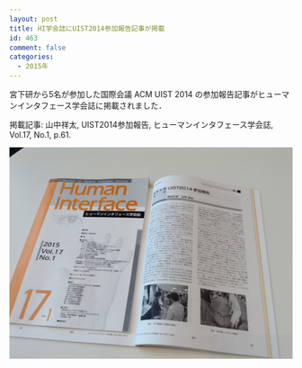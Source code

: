 ```yaml
---
layout: post
title: HI学会誌にUIST2014参加報告記事が掲載
id: 463
comment: false
categories:
  - 2015年
---
```


宮下研から5名が参加した国際会議 ACM UIST 2014 の参加報告記事がヒューマンインタフェース学会誌に掲載されました．

掲載記事: 山中祥太, UIST2014参加報告, ヒューマンインタフェース学会誌, Vol.17, No.1, p.61.

[![UIST2014参加報告記事](/wp-content/uploads/2015/03/UIST2014参加報告記事.jpg)](/wp-content/uploads/2015/03/UIST2014参加報告記事.jpg)
